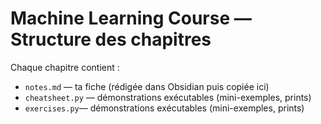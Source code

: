 # Machine Learning Course — Structure des chapitres

Chaque chapitre contient :
- `notes.md` — ta fiche (rédigée dans Obsidian puis copiée ici)
- `cheatsheet.py` — démonstrations exécutables (mini-exemples, prints)
- `exercises.py`— démonstrations exécutables (mini-exemples, prints)
